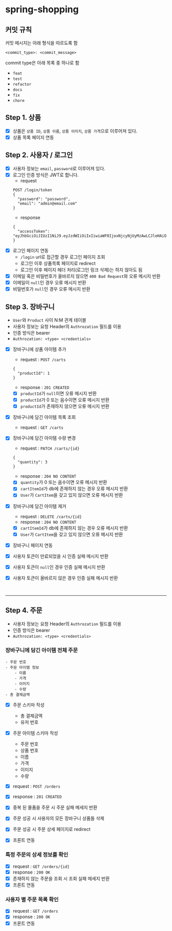 # spring-shopping

## 커밋 규칙

커밋 메시지는 아래 형식을 따르도록 함

```shell
<commit_type>: <commit_message>
```

commit type은 아래 목록 중 하나로 함

- `feat`
- `test`
- `refactor`
- `docs`
- `fix`
- `chore`

## Step 1. 상품

- [x] 상품은 `상품 ID`, `상품 이름`, `상품 이미지`, `상품 가격`으로 이루어져 있다.
- [x] 상품 목록 페이지 연동

## Step 2. 사용자 / 로그인

- [x] 사용자 정보는 `email`, `password`로 이루어져 있다.
- [x] 로그인 인증 방식은 JWT로 합니다.
    - request
  ```
  POST /login/token
  {
    "password": "password",
    "email": "admin@email.com"
  }
  ```
    - response
  ```
  {
    "accessToken": "eyJhbGciOiJIUzI1NiJ9.eyJzdWIiOiIxIiwiaWF0IjoxNjcyNjUyMzAwLCJleHAiOjE2NzI2NTU5MDAsInJvbGVzIjpbIlJPTEVfQURNSU4iLCJST0xFX0FETUlOIl19.uaUXk5GkqB6QE_qlZisk3RZ3fL74zDADqbJl6LoLkSc"
  }
  ```
- [x] 로그인 페이지 연동
    - `/login` url로 접근할 경우 로그인 페이지 조회
    - 로그인 이후 상품목록 페이지로 redirect
    - 로그인 이후 페이지 헤더 처리(로그인 링크 삭제)는 하지 않아도 됨
- [x] 이메일 혹은 비밀번호가 올바르지 않으면 `400 Bad Request`와 오류 메시지 반환
- [x] 이메일이 `null`인 경우 오류 메시지 반환
- [x] 비밀번호가 `null`인 경우 오류 메시지 반환

## Step 3. 장바구니

- `User`와 `Product` 사이 N:M 관계 테이블
- 사용자 정보는 요청 Header의 `Authrozation` 필드를 이용
- 인증 방식은 bearer
- `Authrozation: <type> <credentials>`

- [x] 장바구니에 상품 아이템 추가
    - request : `POST /carts`
  ```
  {
    "productId": 1
  }
  ```
    - response : `201 CREATED`
    - [x] `productId`가 `null`이면 오류 메시지 반환
    - [x] `productId`가 0 또는 음수이면 오류 메시지 반환
    - [x] `productId`가 존재하지 않으면 오류 메시지 반환

- [x] 장바구니에 담긴 아이템 목록 조회
    - request : `GET /carts`

- [x] 장바구니에 담긴 아이템 수량 변경
    - request : `PATCH /carts/{id}`
  ```
  {
    "quantity": 3
  }
  ```
    - response : `204 NO CONTENT`
    - [x] `quantity`가 0 또는 음수이면 오류 메시지 반환
    - [x] `cartItemId`가 db에 존재하지 않는 경우 오류 메시지 반환
    - [x] `User`가 `CartItem`을 갖고 있지 않으면 오류 메시지 반환

- [x] 장바구니에 담긴 아이템 제거
    - request : `DELETE /carts/{id}`
    - response : `204 NO CONTENT`
    - [x] `cartItemId`가 db에 존재하지 않는 경우 오류 메시지 반환
    - [x] `User`가 `CartItem`을 갖고 있지 않으면 오류 메시지 반환

- [x] 장바구니 페이지 연동
- [x] 사용자 토큰이 만료되었을 시 인증 실패 메시지 반환
- [x] 사용자 토큰이 `null`인 경우 인증 실패 메시지 반환
- [x] 사용자 토큰이 올바르지 않은 경우 인증 실패 메시지 반환

<br/>

---

## Step 4. 주문

- 사용자 정보는 요청 Header의 `Authrozation` 필드를 이용
- 인증 방식은 bearer
- `Authrozation: <type> <credentials>`

### 장바구니에 담긴 아이템 전체 주문

```
- 주문 번호
- 주문 아이템 정보
    - 이름
    - 가격
    - 이미지
    - 수량
- 총 결제금액
```

- [x] 주문 스키마 작성
    - 총 결제금액
    - 유저 번호
- [x] 주문 아이템 스키마 작성
    - 주문 번호
    - 상품 번호
    - 이름
    - 가격
    - 이미지
    - 수량

- [x] request : `POST /orders`
- [x] response : `201 CREATED`
- [x] 중복 된 물품을 주문 시 주문 실패 메세지 반환
- [x] 주문 성공 시 사용자의 모든 장바구니 상품들 삭제
- [x] 주문 성공 시 주문 상세 페이지로 redirect
- [x] 프론트 연동

### 특정 주문의 상세 정보를 확인

- [x] request : `GET /orders/{id}`
- [x] response : `200 OK`
- [x] 존재하지 않는 주문을 조회 시 조회 실패 메세지 반환
- [x] 프론트 연동

### 사용자 별 주문 목록 확인

- [x] request : `GET /orders`
- [x] response : `200 OK`
- [x] 프론트 연동
